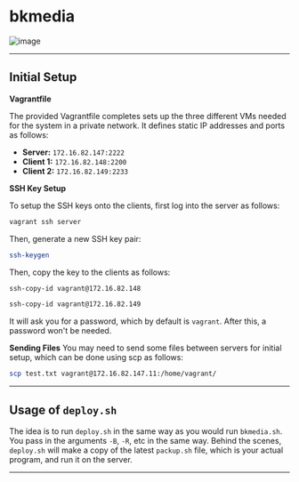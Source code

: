 # bkmedia


![image](https://github.com/MuhammadKhanRavl/bkmedia/assets/142044230/088ce2cf-b05c-46df-ba46-247ec5917d76)


---
## Initial Setup 

**Vagrantfile**

The provided Vagrantfile completes sets up the three different VMs needed for the system in a private network. It defines static IP addresses and ports as follows:
- **Server:** `172.16.82.147:2222`
- **Client 1:** `172.16.82.148:2200`
- **Client 2:** `172.16.82.149:2233`

**SSH Key Setup**

To setup the SSH keys onto the clients, first log into the server as follows:

```bash
vagrant ssh server
```

Then, generate a new SSH key pair:

```bash
ssh-keygen
```

Then, copy the key to the clients as follows:

```bash
ssh-copy-id vagrant@172.16.82.148
```

```bash
ssh-copy-id vagrant@172.16.82.149
```

It will ask you for a password, which by default is `vagrant`. After this, a password won't be needed. 

**Sending Files**
You may need to send some files between servers for initial setup, which can be done using scp as follows:

```bash
scp test.txt vagrant@172.16.82.147.11:/home/vagrant/
```


---

## Usage of `deploy.sh`

The idea is to run `deploy.sh` in the same way as you would run `bkmedia.sh`. You pass in the arguments `-B`, `-R`, etc in the same way. Behind the scenes, `deploy.sh` will make a copy of the latest `packup.sh` file, which is your actual program, and run it on the server. 

---



